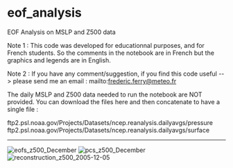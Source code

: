 # eof_analysis
EOF Analysis on MSLP and Z500 data

Note 1 : This code was developed for educationnal purposes, and for French students. So the comments in the notebook are in French but the graphics and legends are in English.

Note 2 : If you have any comment/suggestion, if you find this code useful --> please send me an email : mailto:frederic.ferry@meteo.fr

The daily MSLP and Z500 data needed to run the notebook are NOT provided. You can download the files here and then concatenate to have a single file :

ftp2.psl.noaa.gov/Projects/Datasets/ncep.reanalysis.dailyavgs/pressure
ftp2.psl.noaa.gov/Projects/Datasets/ncep.reanalysis.dailyavgs/surface

--------------------------------------------------------------------------------------------------------------------------------------------------
![eofs_z500_December](https://user-images.githubusercontent.com/76565450/162590863-376fa5e4-a653-4ed0-add5-d1f59a342b8e.png)
![pcs_z500_December](https://user-images.githubusercontent.com/76565450/162590869-23fa62e2-b158-4276-9083-2f2c78739141.png)
![reconstruction_z500_2005-12-05](https://user-images.githubusercontent.com/76565450/162590888-d9b7694e-30c6-4a67-a158-a4fdbbbfe252.png)

